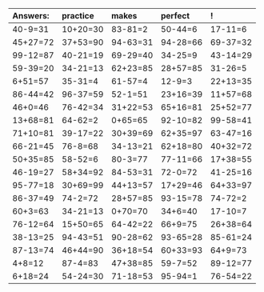 | Answers: | practice | makes | perfect | ! |
| :--- | :--- | :--- | :--- | :--- |
| 40-9=31 | 10+20=30 | 83-81=2 | 50-44=6 | 17-11=6 | 
| 45+27=72 | 37+53=90 | 94-63=31 | 94-28=66 | 69-37=32 | 
| 99-12=87 | 40-21=19 | 69-29=40 | 34-25=9 | 43-14=29 | 
| 59-39=20 | 34-21=13 | 62+23=85 | 28+57=85 | 31-26=5 | 
| 6+51=57 | 35-31=4 | 61-57=4 | 12-9=3 | 22+13=35 | 
| 86-44=42 | 96-37=59 | 52-1=51 | 23+16=39 | 11+57=68 | 
| 46+0=46 | 76-42=34 | 31+22=53 | 65+16=81 | 25+52=77 | 
| 13+68=81 | 64-62=2 | 0+65=65 | 92-10=82 | 99-58=41 | 
| 71+10=81 | 39-17=22 | 30+39=69 | 62+35=97 | 63-47=16 | 
| 66-21=45 | 76-8=68 | 34-13=21 | 62+18=80 | 40+32=72 | 
| 50+35=85 | 58-52=6 | 80-3=77 | 77-11=66 | 17+38=55 | 
| 46-19=27 | 58+34=92 | 84-53=31 | 72-0=72 | 41-25=16 | 
| 95-77=18 | 30+69=99 | 44+13=57 | 17+29=46 | 64+33=97 | 
| 86-37=49 | 74-2=72 | 28+57=85 | 93-15=78 | 74-72=2 | 
| 60+3=63 | 34-21=13 | 0+70=70 | 34+6=40 | 17-10=7 | 
| 76-12=64 | 15+50=65 | 64-42=22 | 66+9=75 | 26+38=64 | 
| 38-13=25 | 94-43=51 | 90-28=62 | 93-65=28 | 85-61=24 | 
| 87-13=74 | 46+44=90 | 36+18=54 | 60+33=93 | 64+9=73 | 
| 4+8=12 | 87-4=83 | 47+38=85 | 59-7=52 | 89-12=77 | 
| 6+18=24 | 54-24=30 | 71-18=53 | 95-94=1 | 76-54=22 | 
